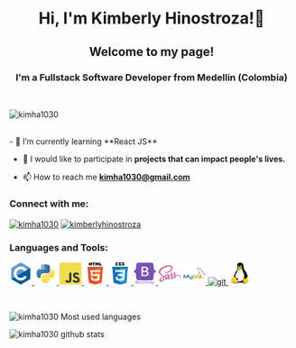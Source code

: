 <h1 align="center">Hi, I'm Kimberly Hinostroza!👋</h1>
<h2 align="center">Welcome to my page!</h2>
<h3 align="center">I'm a Fullstack Software Developer from Medellin (Colombia)</h3>
<br>
<p align="left"> <img src="https://komarev.com/ghpvc/?username=kimha1030&label=Profile%20views&color=0e75b6&style=flat" alt="kimha1030" /> </p>
<br>
- 🌱 I’m currently learning **React JS**

- 🤝 I would like to participate in **projects that can impact people's lives.**

- 📫 How to reach me **kimha1030@gmail.com**

<h3 align="left">Connect with me:</h3>
<p align="left">
<a href="https://twitter.com/kimha1030" target="blank"><img align="center" src="https://cdn.jsdelivr.net/npm/simple-icons@3.0.1/icons/twitter.svg" alt="kimha1030" height="30" width="40" /></a>
<a href="https://linkedin.com/in/kimberlyhinostroza" target="blank"><img align="center" src="https://cdn.jsdelivr.net/npm/simple-icons@3.0.1/icons/linkedin.svg" alt="kimberlyhinostroza" height="30" width="40" /></a>
</p>

<h3 align="left">Languages and Tools:</h3>
<p align="left"> 
<a href="https://www.cprogramming.com/" target="_blank"> <img src="https://raw.githubusercontent.com/devicons/devicon/master/icons/c/c-original.svg" alt="c" width="40" height="40"/> </a> 
<a href="https://www.python.org" target="_blank"> <img src="https://raw.githubusercontent.com/devicons/devicon/master/icons/python/python-original.svg" alt="python" width="40" height="40"/> </a>
<a href="https://developer.mozilla.org/en-US/docs/Web/JavaScript" target="_blank"> <img src="https://raw.githubusercontent.com/devicons/devicon/master/icons/javascript/javascript-original.svg" alt="javascript" width="40" height="40"/> </a>
<a href="https://www.w3.org/html/" target="_blank"> <img src="https://raw.githubusercontent.com/devicons/devicon/master/icons/html5/html5-original-wordmark.svg" alt="html5" width="40" height="40"/> </a> 
<a href="https://www.w3schools.com/css/" target="_blank"> <img src="https://raw.githubusercontent.com/devicons/devicon/master/icons/css3/css3-original-wordmark.svg" alt="css3" width="40" height="40"/> </a> 
<a href="https://getbootstrap.com" target="_blank"> <img src="https://raw.githubusercontent.com/devicons/devicon/master/icons/bootstrap/bootstrap-plain-wordmark.svg" alt="bootstrap" width="40" height="40"/> </a> 
<a href="https://sass-lang.com" target="_blank"> <img src="https://raw.githubusercontent.com/devicons/devicon/master/icons/sass/sass-original.svg" alt="sass" width="40" height="40"/></a> 
<a href="https://www.mysql.com/" target="_blank"> <img src="https://raw.githubusercontent.com/devicons/devicon/master/icons/mysql/mysql-original-wordmark.svg" alt="mysql" width="40" height="40"/> </a>
<a href="https://git-scm.com/" target="_blank"> <img src="https://www.vectorlogo.zone/logos/git-scm/git-scm-icon.svg" alt="git" width="40" height="40"/> </a> 
<a href="https://www.linux.org/" target="_blank"> <img src="https://raw.githubusercontent.com/devicons/devicon/master/icons/linux/linux-original.svg" alt="linux" width="40" height="40"/> </a> 
</p>

<br>

![kimha1030 Most used languages](https://github-readme-stats.vercel.app/api/top-langs?username=kimha1030&show_icons=true&theme=flag-india&locale=en&layout=compact)

![kimha1030 github stats](https://github-readme-stats.vercel.app/api?username=kimha1030&show_icons=true&theme=flag-india)
